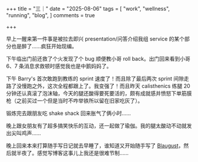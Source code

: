 +++
title = "三｜"
date = "2025-08-06"
tags = [
    "work",
    "wellness",
    "running",
    "blog",
]
comments = true

+++

早上一醒来第一件事是被拉去即兴 presentation/问答介绍我组 service 的某个部分也是醉了……疯狂开始现编。

下午临出门前还救了个火发现了个 bug 顺便教小哥 roll back。出门回来看到小哥 6、7 条消息求救顿时感觉我也是中鹅妈妈了。

下午 Barry's 首次敢跑到教练的 sprint 速度了！而且除了最后两次 sprint 间隙走路了没慢跑之外，这次全程都跟上了。我变强了！而且昨天 calisthenics 练腿 20 分钟还认真滚了泡沫轴，今天的腿还酸得要死要活的，颇有成就感并愤怒下单筋膜枪（之前买过一个但是当时不咋举铁所以留在旧家吃灰了）。

锻炼完去跟朋友吃 shake shack 回来胀气了俩小时…… 

晚上跟女朋友有了超多搞笑快乐的互动，还一起做了瑜伽。我的腿太酸动不动就发出尖叫鸡声…… 

晚上回来本来打算随手写日记就去早睡了，谁知道又开始随手写了 [Blaugust](https://blog.douchi.space/blaugust/?utm_source=blog)，然后就半夜了。感觉写博客这事儿上我还是很难节制……